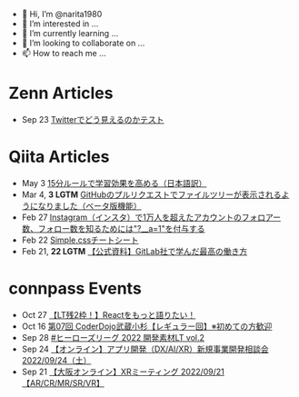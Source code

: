 - 👋 Hi, I’m @narita1980
- 👀 I’m interested in ...
- 🌱 I’m currently learning ...
- 💞️ I’m looking to collaborate on ...
- 📫 How to reach me ...

# Zenn Articles

<!-- profile updater begin: zenn -->
- Sep 23 [Twitterでどう見えるのかテスト](https://zenn.dev/narita1980/articles/cbb21f8d7f785752d6ac)
<!-- profile updater end: zenn -->

# Qiita Articles

<!-- profile updater begin: qiita -->
- May 3 [15分ルールで学習効果を高める（日本語訳）](https://qiita.com/narita1980/items/d0ad5246344fc6e4380f)
- Mar 4, **3 LGTM** [GitHubのプルリクエストでファイルツリーが表示されるようになりました（ベータ版機能）](https://qiita.com/narita1980/items/bee2c5232342a51e0415)
- Feb 27 [Instagram（インスタ）で1万人を超えたアカウントのフォロアー数、フォロー数を知るためには"?__a=1"を付与する](https://qiita.com/narita1980/items/630b7014fa893461b991)
- Feb 22 [Simple.cssチートシート](https://qiita.com/narita1980/items/fd2ccf0e91944aab9fd5)
- Feb 21, **22 LGTM** [【公式資料】GitLab社で学んだ最高の働き方](https://qiita.com/narita1980/items/d7d142c2bb6312cb9ad6)
<!-- profile updater end: qiita -->

# connpass Events

<!-- profile updater begin: connpass -->
- Oct 27 [【LT残2枠！】Reactをもっと語りたい！](https://rakus.connpass.com/event/258984/)
- Oct 16 [第07回 CoderDojo武蔵小杉【レギュラー回】※初めての方歓迎](https://coderdojo-musashikosugi.connpass.com/event/260029/)
- Sep 28 [#ヒーローズリーグ 2022 開発素材LT vol.2](https://mashupawards.connpass.com/event/253636/)
- Sep 24 [【オンライン】アプリ開発（DX/AI/XR）新規事業開発相談会 2022/09/24（土）](https://kobe-driven-dev.connpass.com/event/260027/)
- Sep 21 [【大阪オンライン】XRミーティング 2022/09/21【AR/CR/MR/SR/VR】](https://osaka-driven-dev.connpass.com/event/259203/)
<!-- profile updater end: connpass -->

<!---
narita1980/narita1980 is a ✨ special ✨ repository because its `README.md` (this file) appears on your GitHub profile.
You can click the Preview link to take a look at your changes.
--->
